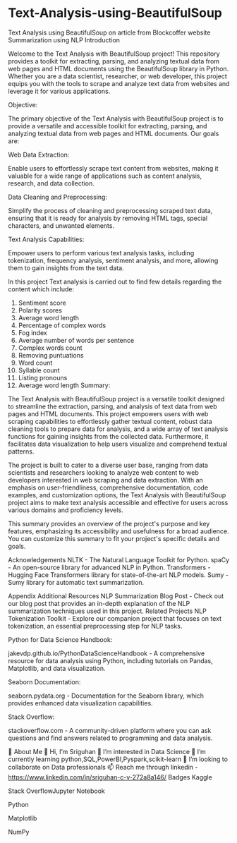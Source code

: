 # Text-Analysis-using-BeautifulSoup
Text Analysis using BeautifulSoup on article from Blockcoffer website
Summarization using NLP
Introduction

Welcome to the Text Analysis with BeautifulSoup project! This repository provides a toolkit for extracting, parsing, and analyzing textual data from web pages and HTML documents using the BeautifulSoup library in Python. Whether you are a data scientist, researcher, or web developer, this project equips you with the tools to scrape and analyze text data from websites and leverage it for various applications.

Objective:

The primary objective of the Text Analysis with BeautifulSoup project is to provide a versatile and accessible toolkit for extracting, parsing, and analyzing textual data from web pages and HTML documents. Our goals are:

Web Data Extraction:

Enable users to effortlessly scrape text content from websites, making it valuable for a wide range of applications such as content analysis, research, and data collection.

Data Cleaning and Preprocessing:

Simplify the process of cleaning and preprocessing scraped text data, ensuring that it is ready for analysis by removing HTML tags, special characters, and unwanted elements.

Text Analysis Capabilities:

Empower users to perform various text analysis tasks, including tokenization, frequency analysis, sentiment analysis, and more, allowing them to gain insights from the text data.

In this project Text analysis is carried out to find few details regarding the content which include:

1. Sentiment score
2. Polarity scores
3. Average word length
4. Percentage of complex words
5. Fog index
6. Average number of words per sentence
7. Complex words count
8. Removing puntuations
9. Word count
10. Syllable count
11. Listing pronouns
12. Average word length
Summary:

The Text Analysis with BeautifulSoup project is a versatile toolkit designed to streamline the extraction, parsing, and analysis of text data from web pages and HTML documents. This project empowers users with web scraping capabilities to effortlessly gather textual content, robust data cleaning tools to prepare data for analysis, and a wide array of text analysis functions for gaining insights from the collected data. Furthermore, it facilitates data visualization to help users visualize and comprehend textual patterns.

The project is built to cater to a diverse user base, ranging from data scientists and researchers looking to analyze web content to web developers interested in web scraping and data extraction. With an emphasis on user-friendliness, comprehensive documentation, code examples, and customization options, the Text Analysis with BeautifulSoup project aims to make text analysis accessible and effective for users across various domains and proficiency levels.

This summary provides an overview of the project's purpose and key features, emphasizing its accessibility and usefulness for a broad audience. You can customize this summary to fit your project's specific details and goals.

Acknowledgements
NLTK - The Natural Language Toolkit for Python. spaCy - An open-source library for advanced NLP in Python. Transformers - Hugging Face Transformers library for state-of-the-art NLP models. Sumy - Sumy library for automatic text summarization.

Appendix
Additional Resources NLP Summarization Blog Post - Check out our blog post that provides an in-depth explanation of the NLP summarization techniques used in this project. Related Projects NLP Tokenization Toolkit - Explore our companion project that focuses on text tokenization, an essential preprocessing step for NLP tasks.

Python for Data Science Handbook:

jakevdp.github.io/PythonDataScienceHandbook - A comprehensive resource for data analysis using Python, including tutorials on Pandas, Matplotlib, and data visualization.

Seaborn Documentation:

seaborn.pydata.org - Documentation for the Seaborn library, which provides enhanced data visualization capabilities.

Stack Overflow:

stackoverflow.com - A community-driven platform where you can ask questions and find answers related to programming and data analysis.

🚀 About Me
👋 Hi, I’m Sriguhan
👀 I’m interested in Data Science
🌱 I’m currently learning python,SQL,PowerBI,Pyspark,scikit-learn
💞️ I’m looking to collaborate on Data professionals
📫 Reach me through linkedin - https://www.linkedin.com/in/sriguhan-c-v-272a8a146/
Badges
Kaggle

Stack OverflowJupyter Notebook

Python

Matplotlib

NumPy

